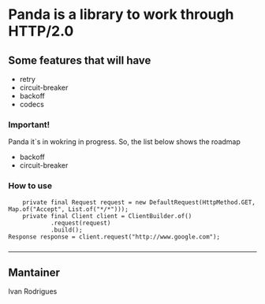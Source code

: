 # Panda is a library to work through HTTP/2.0

## Some features that will have

- retry
- circuit-breaker
- backoff
- codecs

### Important!

Panda it`s in wokring in progress. So, the list below shows the roadmap
- backoff
- circuit-breaker

### How to use
```
    private final Request request = new DefaultRequest(HttpMethod.GET, Map.of("Accept", List.of("*/*")));
    private final Client client = ClientBuilder.of()
            .request(request)
            .build();
Response response = client.request("http://www.google.com");
```
### 

---
## Mantainer
Ivan Rodrigues